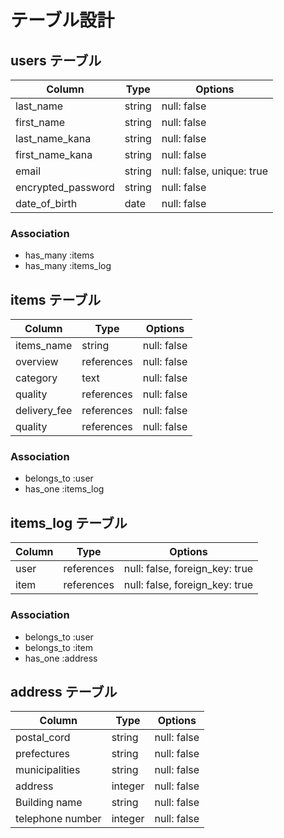 # テーブル設計

## users テーブル

| Column             | Type   | Options                   |
| ------------------ | ------ | -----------               |
| last_name          | string | null: false               |
| first_name         | string | null: false               |
| last_name_kana     | string | null: false               |
| first_name_kana    | string | null: false               |
| email              | string | null: false, unique: true |
| encrypted_password | string | null: false               |
| date_of_birth      | date   | null: false               |


### Association

- has_many :items
- has_many :items_log



## items テーブル

| Column       | Type       | Options     |
| ------       | ---------- | ----------- |
| items_name   | string     | null: false |
| overview     | references | null: false |
| category     | text       | null: false |
| quality      | references | null: false |
| delivery_fee | references | null: false |
| quality      | references | null: false |



### Association

- belongs_to :user
- has_one :items_log


## items_log テーブル

| Column     | Type       | Options                        |
| ---------- | ---------- | -----------                    |
| user       | references | null: false, foreign_key: true |
| item       | references | null: false, foreign_key: true |


### Association

- belongs_to :user
- belongs_to :item
- has_one :address



## address テーブル

| Column           | Type       | Options     |
| ----------       | ---------- | ----------- |
| postal_cord      | string     | null: false |
| prefectures      | string     | null: false |
| municipalities   | string     | null: false |
| address          | integer    | null: false |
| Building name    | string     | null: false |
| telephone number | integer    | null: false |

